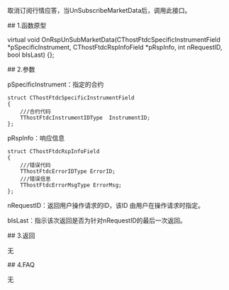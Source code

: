 <p>取消订阅行情应答，当UnSubscribeMarketData后，调用此接口。</p>
<span class="anchor" id="ad5aea1e-ec9e-4df0-8ae1-a9e344b327fd"></span>
## 1.函数原型
<p>virtual void OnRspUnSubMarketData(CThostFtdcSpecificInstrumentField *pSpecificInstrument, CThostFtdcRspInfoField *pRspInfo, int nRequestID, bool bIsLast) {};</p>
<span class="anchor" id="4025a2bf-8210-4b68-a7f6-2460c5eb6d31"></span>
## 2.参数
<p>pSpecificInstrument：指定的合约</p>
<pre><code>struct CThostFtdcSpecificInstrumentField
{
    ///合约代码
    TThostFtdcInstrumentIDType  InstrumentID;
};
</code></pre>
<p>pRspInfo：响应信息</p>
<pre><code>struct CThostFtdcRspInfoField
{
    ///错误代码
    TThostFtdcErrorIDType ErrorID;
    ///错误信息
    TThostFtdcErrorMsgType ErrorMsg;
};
</code></pre>
<p>nRequestID：返回用户操作请求的ID，该ID 由用户在操作请求时指定。</p>
<p>bIsLast：指示该次返回是否为针对nRequestID的最后一次返回。</p>
<span class="anchor" id="74aa7c1e-aa82-4f39-83fe-6ef138929fe8"></span>
## 3.返回
<p>无</p>
<span class="anchor" id="d45be0f8-dd31-4589-b6f0-09d989e5d9b6"></span>
## 4.FAQ
<p>无</p>
